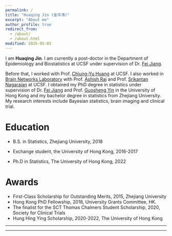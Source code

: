 ```yaml
---
permalink: /
title: "Huaqing Jin (金华清)"
excerpt: "About me"
author_profile: true
redirect_from: 
  - /about/
  - /about.html
modified: 2025-05-03
---
```



I am **Huaqing Jin**. 
I am currently a post-doctor in the 
Department of Epidemiology and Biostatistics
at UCSF under supervision of 
Dr. [Fei Jiang](https://jianglab.ucsf.edu/home).

Before that, 
I worked with Prof. [Chiung-Yu Huang](https://profiles.ucsf.edu/chiung-yu.huang) 
at UCSF.
I also worked in [Brain Networks Laboratory](https://radiology.ucsf.edu/research/labs/brain-networks-lab) with
Prof. [Ashish Raj](https://radiology.ucsf.edu/people/ashish-raj) and
Prof. [Srikantan Nagarajan](https://profiles.ucsf.edu/srikantan.nagarajan) at UCSF.
I obtained my PhD degree in statistics under supervision of 
Dr. [Fei Jiang](https://jianglab.ucsf.edu/home) and
Prof. [Guosheng Yin](https://web.hku.hk/~gyin/) in the University of Hong Kong
and my bachelor degree in statistics from Zhejiang University.
My research interests include Bayesian statistics, brain imaging and clinical trial.


<!--
News
==== 
* 2025-07: I will join the Department of Statistics and Data Science at Tsinghua University as a tenure-track assistant professor in September 2025.
-->


Education
======
* B.S. in Statistics, Zhejiang University, 2018

* Exchange student, the University of Hong Kong, 2016-2017

* Ph.D in Statistics, The University of Hong Kong, 2022 


<!--
Programming 
======
* Python
* R
* C++

Languages
=======
* Chinese (native)
* English (fluent)
-->

  
Awards
======
<!--* First-Class Scholarship for Outstanding Students, 2015, Zhejiang University -->
* First-Class Scholarship for Outstanding Merits, 2015, Zhejiang University <!--* Fung Scholarship, 2016, Victor and William Fung Foundation -->
* Hong Kong PhD Fellowship, 2018, University Grants Committee, HK.
* The finalist for the SCT Thomas Chalmers Student Scholarship, 2020, Society for Clinical Trials
* Hung Hing Ying Scholarship, 2020-2022, The University of Hong Kong



----
----

<script type="text/javascript" id="clustrmaps" src="//clustrmaps.com/map_v2.js?d=YD-xsuqtgbR5Opk1qnMnnTE5uqO1LZA-btlGEZfmoRA&cl=ffffff&w=a"></script>
